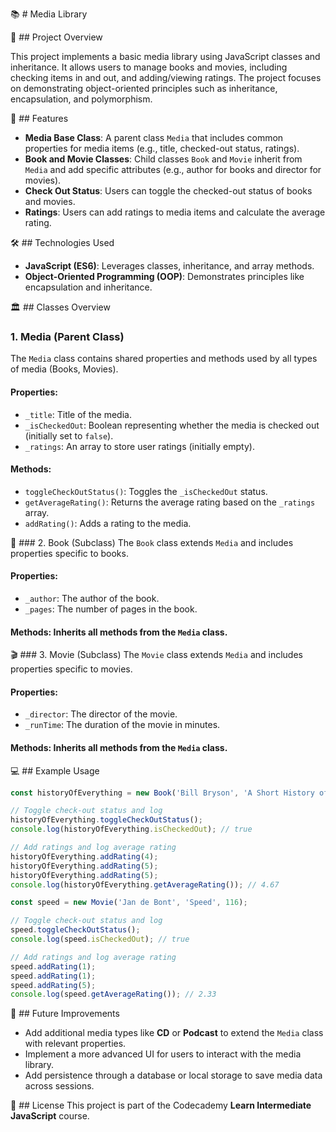 📚 # Media Library 

📝 ## Project Overview

This project implements a basic media library using JavaScript classes and inheritance. It allows users to manage books and movies, including checking items in and out, and adding/viewing ratings. 
The project focuses on demonstrating object-oriented principles such as inheritance, encapsulation, and polymorphism.

🚀 ## Features

- **Media Base Class**: A parent class `Media` that includes common properties for media items (e.g., title, checked-out status, ratings).
- **Book and Movie Classes**: Child classes `Book` and `Movie` inherit from `Media` and add specific attributes (e.g., author for books and director for movies).
- **Check Out Status**: Users can toggle the checked-out status of books and movies.
- **Ratings**: Users can add ratings to media items and calculate the average rating.

🛠️ ## Technologies Used

- **JavaScript (ES6)**: Leverages classes, inheritance, and array methods.
- **Object-Oriented Programming (OOP)**: Demonstrates principles like encapsulation and inheritance.

🏛️ ## Classes Overview

### 1. Media (Parent Class)
The `Media` class contains shared properties and methods used by all types of media (Books, Movies).

#### Properties:
- `_title`: Title of the media.
- `_isCheckedOut`: Boolean representing whether the media is checked out (initially set to `false`).
- `_ratings`: An array to store user ratings (initially empty).

#### Methods:
- `toggleCheckOutStatus()`: Toggles the `_isCheckedOut` status.
- `getAverageRating()`: Returns the average rating based on the `_ratings` array.
- `addRating()`: Adds a rating to the media.

📖 ### 2. Book (Subclass)
The `Book` class extends `Media` and includes properties specific to books.

#### Properties:
- `_author`: The author of the book.
- `_pages`: The number of pages in the book.

#### Methods: Inherits all methods from the `Media` class.

🎬  ### 3. Movie (Subclass)
The `Movie` class extends `Media` and includes properties specific to movies.

#### Properties:
- `_director`: The director of the movie.
- `_runTime`: The duration of the movie in minutes.

#### Methods: Inherits all methods from the `Media` class.

💻 ## Example Usage

```javascript
const historyOfEverything = new Book('Bill Bryson', 'A Short History of Nearly Everything', 544);

// Toggle check-out status and log
historyOfEverything.toggleCheckOutStatus();
console.log(historyOfEverything.isCheckedOut); // true

// Add ratings and log average rating
historyOfEverything.addRating(4);
historyOfEverything.addRating(5);
historyOfEverything.addRating(5);
console.log(historyOfEverything.getAverageRating()); // 4.67

const speed = new Movie('Jan de Bont', 'Speed', 116);

// Toggle check-out status and log
speed.toggleCheckOutStatus();
console.log(speed.isCheckedOut); // true

// Add ratings and log average rating
speed.addRating(1);
speed.addRating(1);
speed.addRating(5);
console.log(speed.getAverageRating()); // 2.33
```

🔮 ## Future Improvements
- Add additional media types like **CD** or **Podcast** to extend the `Media` class with relevant properties.
- Implement a more advanced UI for users to interact with the media library.
- Add persistence through a database or local storage to save media data across sessions.

📜 ## License
This project is part of the Codecademy **Learn Intermediate JavaScript** course.

